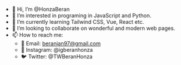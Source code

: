 - 👋 Hi, I’m @HonzaBeran
- 👀 I’m interested in programing in JavaScript and Python. 
- 🌱 I’m currently learning Tailwind CSS, Vue, React etc. 
- 💞️ I’m looking to collaborate on wonderful and modern web pages.  
- 📫 How to reach me: 
    - :email:   Email: beranjan97@gmail.com
    - :iphone:  Instagram: @igberanhonza
    - :bird:    Twitter: @TWBeranHonza

<!---
HonzaBeran/HonzaBeran is a ✨ special ✨ repository because its `README.md` (this file) appears on your GitHub profile.
You can click the Preview link to take a look at your changes.
--->
